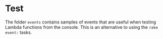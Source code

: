 # Test

The folder `events` contains samples of events that are useful when testing Lambda
functions from the console. This is an alternative to using the `rake event:` tasks.
